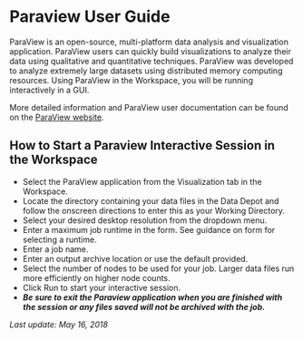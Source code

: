 # Paraview User Guide

ParaView is an open-source, multi-platform data analysis and visualization application. ParaView users can quickly build visualizations to analyze their data using qualitative and quantitative techniques. ParaView was developed to analyze extremely large datasets using distributed memory computing resources. Using ParaView in the Workspace, you will be running interactively in a GUI.

More detailed information and ParaView user documentation can be found on the <a href="https://docs.paraview.org/en/latest/" title="ParaView Website" target="_blank">ParaView website</a>.

## How to Start a Paraview Interactive Session in the Workspace

<ul>
<li>Select the ParaView application from the Visualization tab in the Workspace.</li>
<li>Locate the directory containing your data files in the Data Depot and follow the onscreen directions to enter this as your Working Directory.</li>
<li>Select your desired desktop resolution from the dropdown menu.</li>
<li>Enter a maximum job runtime in the form. See guidance on form for selecting a runtime.</li>
<li>Enter a job name.</li>
<li>Enter an output archive location or use the default provided.</li>
<li>Select the number of nodes to be used for your job. Larger data files run more efficiently on higher node counts.</li>
<li>Click Run to start your interactive session.</li>
<li><strong><em>Be sure to exit the Paraview application when you are finished with the session or any files saved will not be archived with the job.</em></strong></li>
</ul>


<em>Last update: May 16, 2018</em>

